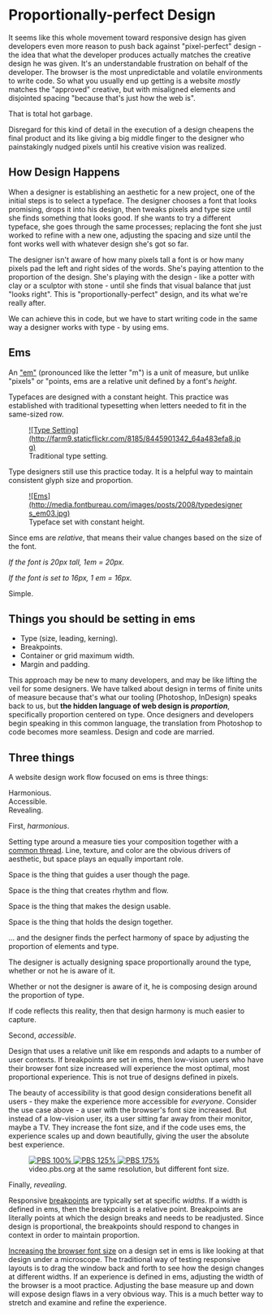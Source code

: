 # Proportionally-perfect Design

It seems like this whole movement toward responsive design has given developers even more reason to push back against "pixel-perfect" design - the idea that what the developer produces actually matches the creative design he was given. It's an understandable frustration on behalf of the developer. The browser is the most unpredictable and volatile environments to write code. So what you usually end up getting is a website _mostly_ matches the "approved" creative, but with misaligned elements and disjointed spacing "because that's just how the web is".

That is total hot garbage.

Disregard for this kind of detail in the execution of a design cheapens the final product and its like giving a big middle finger to the designer who painstakingly nudged pixels until his creative vision was realized.


## How Design Happens
When a designer is establishing an aesthetic for a new project, one of the initial steps is to select a typeface. The designer chooses a font that looks promising, drops it into his design, then tweaks pixels and type size until she finds something that looks good. If she wants to try a different typeface, she goes through the same processes; replacing the font she just worked to refine with a new one, adjusting the spacing and size until the font works well with whatever design she's got so far.

The designer isn't aware of how many pixels tall a font is or how many pixels pad the left and right sides of the words. She's paying attention to the proportion of the design. She's playing with the design - like a potter with clay or a sculptor with stone - until she finds that visual balance that just "looks right". This is "proportionally-perfect" design, and its what we're really after.

We can achieve this in code, but we have to start writing code in the same way a designer works with type - by using ems.

## Ems

An <a href="http://www.fontbureau.com/blog/the-em/" target="_blank">"em"</a> (pronounced like the letter "m") is a unit of measure, but unlike "pixels" or "points, ems are a relative unit defined by a font's _height_.

Typefaces are designed with a constant height. This practice was established with traditional typesetting when letters needed to fit in the same-sized row.

<figure>
	<a href="http://www.flickr.com/photos/7500409@N06/8445901342/" target="_blank">![Type Setting](http://farm9.staticflickr.com/8185/8445901342_64a483efa8.jpg)</a>
	<figcaption>Traditional type setting.</figcaption>
</figure>


Type designers still use this practice today. It is a helpful way to maintain consistent glyph size and proportion.

<figure>
	<a href="http://www.fontbureau.com/blog/the-em/" target="_blank">![Ems](http://media.fontbureau.com/images/posts/2008/typedesigners_em03.jpg)</a>
	<figcaption>Typeface set with constant height.</figcaption>
</figure>

Since ems are _relative_, that means their value changes based on the size of the font.

_If the font is 20px tall, 1em = 20px._

_If the font is set to 16px, 1 em = 16px._

Simple.

## Things you should be setting in ems

- Type (size, leading, kerning).
- Breakpoints.
- Container or grid maximum width.
- Margin and padding.

This approach may be new to many developers, and may be like lifting the veil for some designers. We have talked about design in terms of finite units of measure because that's what our tooling (Photoshop, InDesign) speaks back to us, but **the hidden language of web design is _proportion_**, specifically proportion centered on type. Once designers and developers begin speaking in this common language, the translation from Photoshop to code becomes more seamless. Design and code are married.


## Three things 

A website design work flow focused on ems is three things:

Harmonious.  
Accessible.  
Revealing.  

First, _harmonious_.

Setting type around a  measure ties your composition together with a <a href="http://modularscale.com/" target="_blank">common thread</a>. Line, texture, and color are the obvious drivers of aesthetic, but space plays an equally important role. 

Space is the thing that guides a user though the page.  

Space is the thing that creates rhythm and flow.

Space is the thing that makes the design usable.

Space is the thing that holds the design together.

... and the designer finds the perfect harmony of space by adjusting the proportion of elements and type.

The designer is actually designing space proportionally around the type, whether or not he is aware of it.

Whether or not the designer is aware of it, he is composing design around the proportion of type.

If code reflects this reality, then that design harmony is much easier to capture.

Second, _accessible_.

Design that uses a relative unit like em responds and adapts to a number of user contexts. If breakpoints are set in ems, then low-vision users who have their browser font size increased will experience the most optimal, most proportional experience. This is not true of designs defined in pixels.

The beauty of accessibility is that good design considerations benefit all users - they make the experience more accessible for _everyone_. Consider the use case above - a user with the browser's font size increased. But instead of a low-vision user, its a user sitting far away from their monitor, maybe a TV. They increase the font size, and if the code uses ems, the experience scales up and down beautifully, giving the user the absolute best experience.

<figure>
	<a href="http://video.pbs.org/" target="_blank" class="image-link">
		<img src="http://i.imgur.com/I3e87e1.jpg" alt="PBS 100%">
		<img src="http://i.imgur.com/R7p7cpo.jpg" alt="PBS 125%">
		<img src="http://i.imgur.com/Uw8L9Xb.jpg" alt="PBS 175%">
	</a>
	<figcaption>
		video.pbs.org at the same resolution, but different font size.
	</figcaption>
</figure>

Finally, _revealing_.

Responsive <a href="http://www.1stwebdesigner.com/design/overview-of-breakpoints-in-responsive-web-design/" target="_blank">breakpoints</a> are typically set at specific _widths_. If a width is defined in ems, then the breakpoint is a relative point. Breakpoints are literally points at which the design breaks and needs to be readjusted. Since design is proportional, the breakpoints should respond to changes in context in order to maintain proportion.

<a href="https://support.google.com/chrome/answer/96810?hl=en" target="_blank">Increasing the browser font size</a> on a design set in ems is like looking at that design under a microscope. The traditional way of testing responsive layouts is to drag the window back and forth to see how the design changes at different widths. If an experience is defined in ems, adjusting the width of the browser is a moot practice. Adjusting the base measure up and down will expose design flaws in a very obvious way. This is a much better way to stretch and examine and refine the experience.


